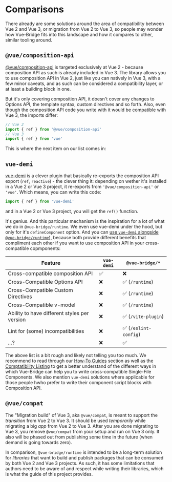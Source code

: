 # Comparisons

There already are some solutions around the area of compatibility between Vue 2 and Vue 3, or migration from Vue 2 to Vue 3, so people may wonder how Vue-Bridge fits into this landscape and how it  compares to other, similar tooling around.

## `@vue/composition-api`

[@vue/composition-api](https://github.com/vuejs/composition-api) is targeted exclusively at Vue 2 - because composition API as such is already included in Vue 3. The library allows you to use composition API in Vue 2, just like you can natively in Vue 3, with a few minor caveats, and as such can be considered a compatibility layer, or at least a building block in one.

But it's only covering composition API, it doesn't cover any changes to Options API, the template syntax, custom directives and so forth. Also, even though the composition API code you write with it would be compatible with Vue 3, the imports differ:

```js
// Vue 2
import { ref } from '@vue/composition-api'
// Vue 3
import { ref } from 'vue'
```

This is where the next item on our list comes in:
## `vue-demi`

[vue-demi](https://github.com/vueuse/vue-demi) is a clever plugin that basically re-exports the composition API export (`ref`, `reactive`) - the clever thing it: depending on wether it's installed in a Vue 2 or Vue 3 project, it re-exports from `'@vue/composition-api'` or `'vue'`. Which means, you can write this code:

```js
import { ref } from 'vue-demi'
```

and in a Vue 2 or Vue 3 project, you will get the `ref()` function. 

It's genius. And this particular mechanism is the inspiration for a lot of what we do in `@vue-bridge/runtime`. We even use vue-demi under the hood, but only for it's `defineComponent` option. And you can [use `vue-demi` alongside  `@vue-bridge/runtime`](/TODO)), because both provide different benefits that compliment each other if you want to use composition API in your cross-compatible copmponents:

|Feature|`vue-demi`|`@vue-bridge/*`|
|-------|----------|---------------------|
|Cross-compatible composition API|✅|❌|
|Cross-Compatible Options API|❌|✅ (`/runtime`)|
|Cross-Compatible Custom Directives|❌|✅ (`/runtime`)|
|Cross-Compatible v-model|❌|✅ (`/runtime`)|
|Ability to have different styles per version|❌|✅ (`/vite-plugin`)|
|Lint for (some) incompatibilities|❌|✅ (`/eslint-config`)|
|...?|❌|✅|

The above list is a bit rough and likely not telling you too much. We recommend to read through our [How-To Guides](../guides/index.md) section as well as the [Comptatibility Listing](../reference/compatibility/index.md) to get a better understand of the different ways in which Vue-Bridge can help you to write cross-compatible Single-File Components. We also mention `vue-demi` solutions where applicable for those people hwho prefer to write their component script blocks with Composition API.

## `@vue/compat`

The "Migration build" of Vue 3, aka `@vue/compat`, is meant to support the _transition_ from Vue 2 to Vue 3. It should be used *temporarily* while migrating a big *app* from Vue 2 to Vue 3. After you are done migrating to Vue 3, you remove `@vue/compat` from your setup and run on Vue 3 only. It also will be phased out from publishing some time in the future (when demand is going towards zero).

In comparison, `@vue-bridge/runtime` is intended to be a long-term solution for *libraries* that want to build and publish packages that can be consumed by both Vue 2 and Vue 3 projects. As such, it has some limitations that authors need to be aware of and respect while writing their libraries, which is what the guide of this project provides.